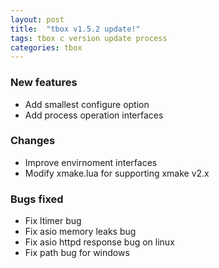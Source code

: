 ```yaml
---
layout: post
title:  "tbox v1.5.2 update!"
tags: tbox c version update process
categories: tbox
---
```


### New features

* Add smallest configure option
* Add process operation interfaces

### Changes

* Improve envirnoment interfaces
* Modify xmake.lua for supporting xmake v2.x

### Bugs fixed

* Fix ltimer bug
* Fix asio memory leaks bug
* Fix asio httpd response bug on linux
* Fix path bug for windows
